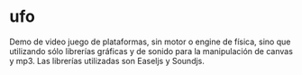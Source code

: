 # ufo
Demo de video juego de plataformas, sin motor o engine de física, sino que utilizando sólo librerías gráficas y de sonido para la manipulación de canvas y mp3. Las librerías utilizadas son Easeljs y Soundjs.
